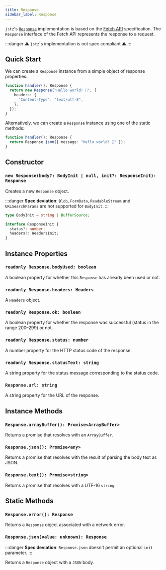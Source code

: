 ```yaml
---
title: Response
sidebar_label: Response
---
```


`jstz`'s [`Response`](https://developer.mozilla.org/en-US/docs/Web/API/Response) implementation is based on the [Fetch API](https://developer.mozilla.org/en-US/docs/Web/API/Fetch_API) specification.
The `Response` interface of the Fetch API represents the response to a request.

:::danger
⚠️ `jstz`'s implementation is not spec compliant ⚠️
:::

## Quick Start

We can create a `Response` instance from a simple object of response properties:

```typescript
function handler(): Response {
  return new Response("Hello world! 👋", {
    headers: {
      "Content-Type": "text/utf-8",
    },
  });
}
```

Alternatively, we can create a `Response` instance using one of the static methods:

```typescript
function handler(): Response {
  return Response.json({ message: "Hello world! 👋" });
}
```

## Constructor

### `new Response(body?: BodyInit | null, init?: ResponseInit): Response`

Creates a new `Response` object.

:::danger
**Spec deviation**: `Blob`, `FormData`, `ReadableStream` and `URLSearchParams` are not supported for `BodyInit`.
:::

```typescript
type BodyInit = string | BufferSource;

interface ResponseInit {
  status?: number;
  headers?: HeadersInit;
}
```

## Instance Properties

### `readonly Response.bodyUsed: boolean`

A boolean property for whether this `Response` has already been used or not.

### `readonly Response.headers: Headers`

A `Headers` object.

### `readonly Response.ok: boolean`

A boolean property for whether the response was successful (status in the range 200–299) or not.

### `readonly Response.status: number`

A number property for the HTTP status code of the response.

### `readonly Response.statusText: string`

A string property for the status message corresponding to the status code.

### `Response.url: string`

A string property for the URL of the response.

## Instance Methods

### `Response.arrayBuffer(): Promise<ArrayBuffer>`

Returns a promise that resolves with an `ArrayBuffer`.

### `Response.json(): Promise<any>`

Returns a promise that resolves with the result of parsing the body text as JSON.

### `Response.text(): Promise<string>`

Returns a promise that resolves with a UTF-16 `string`.

## Static Methods

### `Response.error(): Response`

Returns a `Response` object associated with a network error.

### `Response.json(value: unknown): Response`

:::danger
**Spec deviation**: `Response.json` doesn't permit an optional `init` parameter.
:::

Returns a `Response` object with a `JSON` body.
